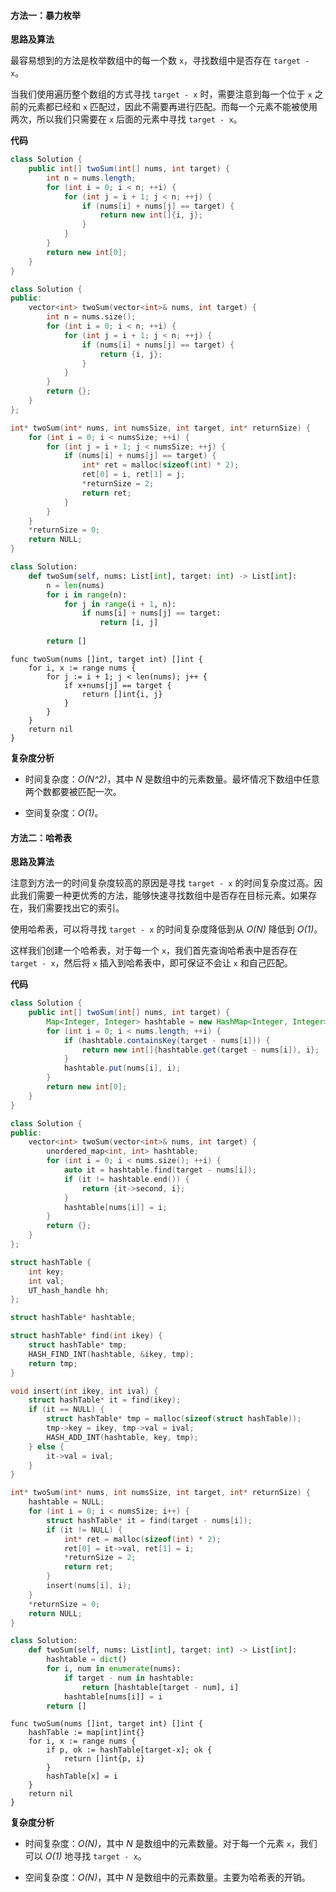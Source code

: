 #### 方法一：暴力枚举

**思路及算法**

最容易想到的方法是枚举数组中的每一个数 `x`，寻找数组中是否存在 `target - x`。

当我们使用遍历整个数组的方式寻找 `target - x` 时，需要注意到每一个位于 `x` 之前的元素都已经和 `x` 匹配过，因此不需要再进行匹配。而每一个元素不能被使用两次，所以我们只需要在 `x` 后面的元素中寻找 `target - x`。

**代码**

```Java [sol1-Java]
class Solution {
    public int[] twoSum(int[] nums, int target) {
        int n = nums.length;
        for (int i = 0; i < n; ++i) {
            for (int j = i + 1; j < n; ++j) {
                if (nums[i] + nums[j] == target) {
                    return new int[]{i, j};
                }
            }
        }
        return new int[0];
    }
}
```

```C++ [sol1-C++]
class Solution {
public:
    vector<int> twoSum(vector<int>& nums, int target) {
        int n = nums.size();
        for (int i = 0; i < n; ++i) {
            for (int j = i + 1; j < n; ++j) {
                if (nums[i] + nums[j] == target) {
                    return {i, j};
                }
            }
        }
        return {};
    }
};
```

```C [sol1-C]
int* twoSum(int* nums, int numsSize, int target, int* returnSize) {
    for (int i = 0; i < numsSize; ++i) {
        for (int j = i + 1; j < numsSize; ++j) {
            if (nums[i] + nums[j] == target) {
                int* ret = malloc(sizeof(int) * 2);
                ret[0] = i, ret[1] = j;
                *returnSize = 2;
                return ret;
            }
        }
    }
    *returnSize = 0;
    return NULL;
}
```

```Python [sol1-Python3]
class Solution:
    def twoSum(self, nums: List[int], target: int) -> List[int]:
        n = len(nums)
        for i in range(n):
            for j in range(i + 1, n):
                if nums[i] + nums[j] == target:
                    return [i, j]
        
        return []
```

```Golang [sol1-Golang]
func twoSum(nums []int, target int) []int {
    for i, x := range nums {
        for j := i + 1; j < len(nums); j++ {
            if x+nums[j] == target {
                return []int{i, j}
            }
        }
    }
    return nil
}
```

**复杂度分析**

- 时间复杂度：*O(N^2)*，其中 *N* 是数组中的元素数量。最坏情况下数组中任意两个数都要被匹配一次。

- 空间复杂度：*O(1)*。

#### 方法二：哈希表

**思路及算法**

注意到方法一的时间复杂度较高的原因是寻找 `target - x` 的时间复杂度过高。因此我们需要一种更优秀的方法，能够快速寻找数组中是否存在目标元素。如果存在，我们需要找出它的索引。

使用哈希表，可以将寻找 `target - x` 的时间复杂度降低到从 *O(N)* 降低到 *O(1)*。

这样我们创建一个哈希表，对于每一个 `x`，我们首先查询哈希表中是否存在 `target - x`，然后将 `x` 插入到哈希表中，即可保证不会让 `x` 和自己匹配。

**代码**

```Java [sol2-Java]
class Solution {
    public int[] twoSum(int[] nums, int target) {
        Map<Integer, Integer> hashtable = new HashMap<Integer, Integer>();
        for (int i = 0; i < nums.length; ++i) {
            if (hashtable.containsKey(target - nums[i])) {
                return new int[]{hashtable.get(target - nums[i]), i};
            }
            hashtable.put(nums[i], i);
        }
        return new int[0];
    }
}
```

```C++ [sol2-C++]
class Solution {
public:
    vector<int> twoSum(vector<int>& nums, int target) {
        unordered_map<int, int> hashtable;
        for (int i = 0; i < nums.size(); ++i) {
            auto it = hashtable.find(target - nums[i]);
            if (it != hashtable.end()) {
                return {it->second, i};
            }
            hashtable[nums[i]] = i;
        }
        return {};
    }
};
```

```C [sol2-C]
struct hashTable {
    int key;
    int val;
    UT_hash_handle hh;
};

struct hashTable* hashtable;

struct hashTable* find(int ikey) {
    struct hashTable* tmp;
    HASH_FIND_INT(hashtable, &ikey, tmp);
    return tmp;
}

void insert(int ikey, int ival) {
    struct hashTable* it = find(ikey);
    if (it == NULL) {
        struct hashTable* tmp = malloc(sizeof(struct hashTable));
        tmp->key = ikey, tmp->val = ival;
        HASH_ADD_INT(hashtable, key, tmp);
    } else {
        it->val = ival;
    }
}

int* twoSum(int* nums, int numsSize, int target, int* returnSize) {
    hashtable = NULL;
    for (int i = 0; i < numsSize; i++) {
        struct hashTable* it = find(target - nums[i]);
        if (it != NULL) {
            int* ret = malloc(sizeof(int) * 2);
            ret[0] = it->val, ret[1] = i;
            *returnSize = 2;
            return ret;
        }
        insert(nums[i], i);
    }
    *returnSize = 0;
    return NULL;
}
```

```Python [sol2-Python3]
class Solution:
    def twoSum(self, nums: List[int], target: int) -> List[int]:
        hashtable = dict()
        for i, num in enumerate(nums):
            if target - num in hashtable:
                return [hashtable[target - num], i]
            hashtable[nums[i]] = i
        return []
```

```Golang [sol2-Golang]
func twoSum(nums []int, target int) []int {
    hashTable := map[int]int{}
    for i, x := range nums {
        if p, ok := hashTable[target-x]; ok {
            return []int{p, i}
        }
        hashTable[x] = i
    }
    return nil
}
```

**复杂度分析**

- 时间复杂度：*O(N)*，其中 *N* 是数组中的元素数量。对于每一个元素 `x`，我们可以 *O(1)* 地寻找 `target - x`。

- 空间复杂度：*O(N)*，其中 *N* 是数组中的元素数量。主要为哈希表的开销。